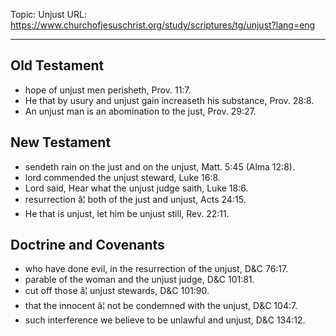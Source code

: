 Topic: Unjust
URL: https://www.churchofjesuschrist.org/study/scriptures/tg/unjust?lang=eng

---

## Old Testament

- hope of unjust men perisheth, Prov. 11:7.
- He that by usury and unjust gain increaseth his substance, Prov. 28:8.
- An unjust man is an abomination to the just, Prov. 29:27.

## New Testament

- sendeth rain on the just and on the unjust, Matt. 5:45 (Alma 12:8).
- lord commended the unjust steward, Luke 16:8.
- Lord said, Hear what the unjust judge saith, Luke 18:6.
- resurrection â¦ both of the just and unjust, Acts 24:15.
- He that is unjust, let him be unjust still, Rev. 22:11.

## Doctrine and Covenants

- who have done evil, in the resurrection of the unjust, D&C 76:17.
- parable of the woman and the unjust judge, D&C 101:81.
- cut off those â¦ unjust stewards, D&C 101:90.
- that the innocent â¦ not be condemned with the unjust, D&C 104:7.
- such interference we believe to be unlawful and unjust, D&C 134:12.

